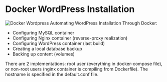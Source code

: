 # Docker WordPress Installation
![Docker Wordpress](https://www.davidguida.net/assets/uploads/2017/06/dockerPress.png)
Automating WordPress Installation Through Docker:

- Configuring MySQL container
- Configuring Nginx container (reverse-proxy realization)
- Configuring WordPress container (last build) 
- Creating a local database backup 
- Backing up content (volumes)

There are 2 implementations: root user (everything in docker-compose file), or non-root users (nginx container is compiling from Dockerfile). The hostname is specified in the default.conf file.
